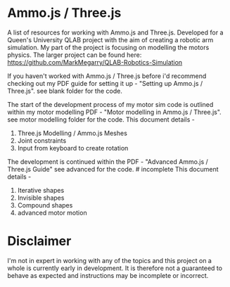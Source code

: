 # Ammo.js / Three.js
A list of resources for working with Ammo.js and Three.js. Developed for a Queen's University QLAB project with the aim of creating a robotic arm simulation. My part of the project is focusing on modelling the motors physics. The larger project can be found here: https://github.com/MarkMegarry/QLAB-Robotics-Simulation

If you haven't worked with Ammo.js / Three.js before i'd recommend checking out my PDF guide for setting it up - "Setting up Ammo.js / Three.js". see blank folder for the code.

The start of the development process of my motor sim code is outlined within my motor modelling PDF - "Motor modelling in Ammo.js / Three.js". see motor modelling folder for the code.
This document details -
1. Three.js Modelling / Ammo.js Meshes
2. Joint constraints
3. Input from keyboard to create rotation

The development is continued within the PDF - "Advanced Ammo.js / Three.js Guide" see advanced for the code. # incomplete
This document details -
1. Iterative shapes
2. Invisible shapes
3. Compound shapes
4. advanced motor motion

# Disclaimer
I'm not in expert in working with any of the topics and this project on a whole is currently early in development. It is therefore not a guaranteed to behave as expected and instructions may be incomplete or incorrect.
